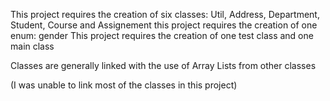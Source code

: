 This project requires the creation of six classes: Util, Address, Department, Student, Course and Assignement
this project requires the creation of one enum: gender
This project requires the creation of one test class and one main class

Classes are generally linked with the use of Array Lists from other classes

(I was unable to link most of the classes in this project)
